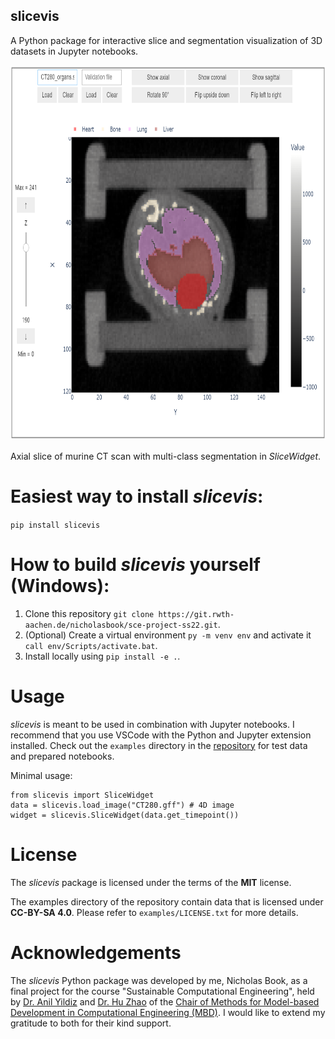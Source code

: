 ## slicevis
A Python package for interactive slice and segmentation visualization of 3D datasets in Jupyter notebooks.

<img src="slicevis_axial.png" width="800" height="600" alt="Axial slice visualization."> 

Axial slice of murine CT scan with multi-class segmentation in *SliceWidget*.

# Easiest way to install *slicevis*:
`pip install slicevis`

# How to build *slicevis* yourself (Windows):
1. Clone this repository `git clone https://git.rwth-aachen.de/nicholasbook/sce-project-ss22.git`.
2. (Optional) Create a virtual environment `py -m venv env` and activate it `call env/Scripts/activate.bat`.
3. Install locally using `pip install -e .`.

# Usage
*slicevis* is meant to be used in combination with Jupyter notebooks. I recommend that you use VSCode with the Python and Jupyter extension installed.
Check out the `examples` directory in the [repository](https://git.rwth-aachen.de/nicholasbook/sce-project-ss22) for test data and prepared notebooks.

Minimal usage:

```
from slicevis import SliceWidget
data = slicevis.load_image("CT280.gff") # 4D image
widget = slicevis.SliceWidget(data.get_timepoint())
```

# License
The *slicevis* package is licensed under the terms of the **MIT** license.

The examples directory of the repository contain data that is licensed under **CC-BY-SA 4.0**. Please refer to `examples/LICENSE.txt` for more details.

# Acknowledgements
The *slicevis* Python package was developed by me, Nicholas Book, as a final project for the course "Sustainable Computational Engineering", held by [Dr. Anil Yildiz](https://www.mbd.rwth-aachen.de/cms/mbd/Der-Lehrstuhl/Team/~qqcsz/Anil-Yildiz/) and [Dr. Hu Zhao](https://www.mbd.rwth-aachen.de/cms/mbd/Der-Lehrstuhl/Team/~qneki/Hu-Zhao/) of the [Chair of Methods for Model-based Development in Computational Engineering (MBD)](https://www.mbd.rwth-aachen.de/cms/~qamyz/mbd/). I would like to extend my gratitude to both for their kind support. 
